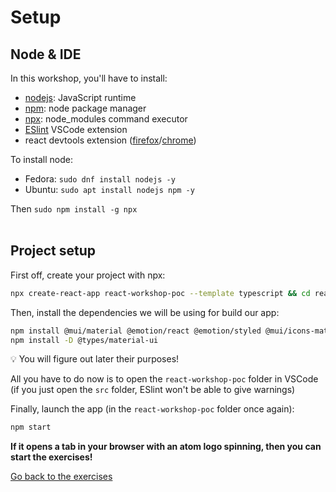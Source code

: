 # Setup

## Node & IDE

In this workshop, you'll have to install:
- [nodejs](https://github.com/nodejs/node): JavaScript runtime
- [npm](https://www.npmjs.com/): node package manager
- [npx](https://www.npmjs.com/package/npx): node_modules command executor
- [ESlint](https://marketplace.visualstudio.com/items?itemName=dbaeumer.vscode-eslint) VSCode extension
- react devtools extension ([firefox](https://addons.mozilla.org/fr/firefox/addon/react-devtools/)/[chrome](https://chrome.google.com/webstore/detail/react-developer-tools/fmkadmapgofadopljbjfkapdkoienihi))

To install node:
- Fedora: `sudo dnf install nodejs -y`
- Ubuntu: `sudo apt install nodejs npm -y`

Then `sudo npm install -g npx`
<br/><br/>
## Project setup

First off, create your project with npx:
```sh
npx create-react-app react-workshop-poc --template typescript && cd react-workshop-poc
```

Then, install the dependencies we will be using for build our app:
```sh
npm install @mui/material @emotion/react @emotion/styled @mui/icons-material
npm install -D @types/material-ui
```
💡 You will figure out later their purposes!

All you have to do now is to open the `react-workshop-poc` folder in VSCode (if you just open the `src` folder, ESlint won't be able to give warnings)

Finally, launch the app (in the `react-workshop-poc` folder once again):

```sh
npm start
```

**If it opens a tab in your browser with an atom logo spinning, then you can start the exercises!**

[Go back to the exercises](./README.md)

